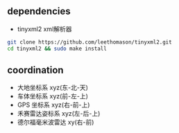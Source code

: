 
## dependencies
- tinyxml2 xml解析器

```bash
git clone https://github.com/leethomason/tinyxml2.git
cd tinyxml2 && sudo make install
```
## coordination
- 大地坐标系 xyz(东-北-天)
- 车体坐标系 xyz(前-左-上)
- GPS 坐标系 xyz(右-前-上)
- 禾赛雷达姿标系 xyz(左-后-上)
- 德尔福毫米波雷达 xy(右-前)
